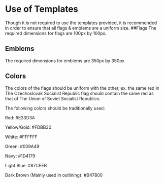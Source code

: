 # Use of Templates
Though it is not required to use the templates provided, it is recommended in order to ensure that all flags & emblems are a uniform size. 
##Flags
The required dimensions for flags are 100px by 100px.
## Emblems

The required dimensions for emblems are 350px by 350px.

## Colors

The colors of the flags should be uniform with the other, ex. the same red in The Czechoslovak Socialist Republic flag should contain the same red as that of The Union of Soviet Socialist Republics.

The following colors should be traditionally used:

Red: #E33D3A

Yellow/Gold: #FDBB30

White: #FFFFFF

Green: #009A49

Navy: #1D4179

Light Blue: #87CEEB

Dark Brown (Mainly used in outlining): #B47800